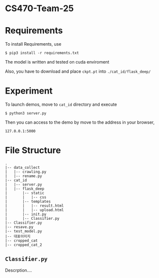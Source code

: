 # CS470-Team-25

Requirements
=====
To install Requirements, use

`$ pip3 install -r requirements.txt`

The model is written and tested on cuda enviroment

Also, you have to download and place `ckpt.pt` into `./cat_id/flask_deep/`

Experiment
=====
To launch demos, move to `cat_id` directory and execute

`$ python3 server.py`

Then you can access to the demo by move to the address in your browser,

`127.0.0.1:5000`

File Structure
=====
```
.
|-- data_collect
|   |-- crawling.py
|   |-- rename.py
|-- cat_id
|   |-- server.py
|   |-- flask_deep
|       |-- static
|       |   |-- css
|       |-- templates
|       |   |-- result.html
|       |   |-- upload.html
|       |-- init.py
|       |-- Classifier.py
|-- Classifier.py
|-- resave.py
|-- test_model.py
|-- 대표이미지
|-- cropped_cat
|-- cropped_cat_2
```

`Classifier.py`
----
Descrption....


